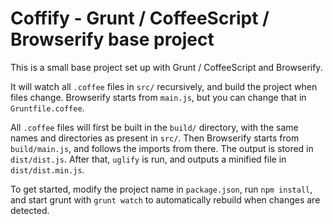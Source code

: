 Coffify - Grunt / CoffeeScript / Browserify base project
========================================================

This is a small base project set up with Grunt / CoffeeScript and Browserify.

It will watch all `.coffee` files in `src/` recursively, and build the project when files change. Browserify starts from `main.js`, but you can change that in `Gruntfile.coffee`.

All `.coffee` files will first be built in the `build/` directory, with the same names and directories as present in `src/`. Then Browserify starts from `build/main.js`, and follows the imports from there. The output is stored in `dist/dist.js`. After that, `uglify` is run, and outputs a minified file in `dist/dist.min.js`.

To get started, modify the project name in `package.json`, run `npm install`, and start grunt with `grunt watch` to automatically rebuild when changes are detected.